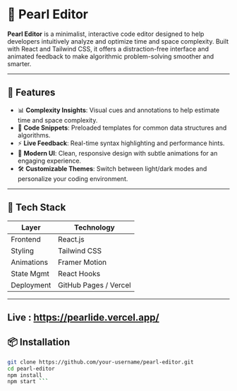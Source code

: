 # 🦪 Pearl Editor

**Pearl Editor** is a minimalist, interactive code editor designed to help developers intuitively analyze and optimize time and space complexity. Built with React and Tailwind CSS, it offers a distraction-free interface and animated feedback to make algorithmic problem-solving smoother and smarter.

---

## 🚀 Features

- 📊 **Complexity Insights**: Visual cues and annotations to help estimate time and space complexity.
- 🧠 **Code Snippets**: Preloaded templates for common data structures and algorithms.
- ⚡ **Live Feedback**: Real-time syntax highlighting and performance hints.
- 🎨 **Modern UI**: Clean, responsive design with subtle animations for an engaging experience.
- 🛠️ **Customizable Themes**: Switch between light/dark modes and personalize your coding environment.

---

## 🧩 Tech Stack

| Layer         | Technology        |
|---------------|-------------------|
| Frontend      | React.js          |
| Styling       | Tailwind CSS      |
| Animations    | Framer Motion     |
| State Mgmt    | React Hooks       |
| Deployment    | GitHub Pages / Vercel |

---
## Live : https://pearlide.vercel.app/
## 📦 Installation

```bash
git clone https://github.com/your-username/pearl-editor.git
cd pearl-editor
npm install
npm start ```
